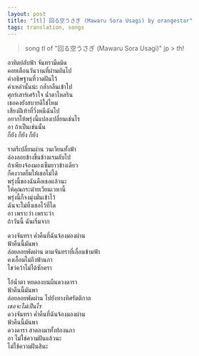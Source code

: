 ```yaml
---
layout: post
title: "[tl] 回る空うさぎ (Mawaru Sora Usagi) by orangestar"
tags: translation, songs
---
```


> song tl of "回る空うさぎ (Mawaru Sora Usagi)" jp > th!

อาทิตย์ลับฟ้า จันทรามืดมิด<br />
คอยเตือนวันวานที่ผ่านผันไป<br />
คำอธิษฐานที่วาดฝันไว้<br />
คำเหล่านั้นน่ะ กล้ำกลืนเข้าไป <br />
ศุกร์เสาร์เศร้าใจ น้ำตาไหลริน<br />
เธอคงยังสบายดีใช่ไหม<br />
เสียงฝีเท้าที่วิ่งหนีฉันไป<br />
อยากให้พรุ่งนี้แปลงเปลี่ยนเช่นไร<br />
อา ถ้าเป็นเช่นนั้น<br />
ก็ยัง ก็ยัง ก็ยัง<br />

ราตรีเปลี่ยนผ่าน วนเวียนทั้งฟ้า<br />
ล่องลอยข้างขึ้นข้างแรมลับไป<br />
ถ้าเพียงจ้องมองเข็มยาวข้างเดียว<br />
ก็คงวาดยิ้มให้เธอไม่ได้<br />
พรุ่งนี้ของฉันคือเธอแล้วนะ<br />
ให้คุณกระต่ายเวียนเวหานี้<br />
พรุ่งนี้ก็จงมุ่งมั่นเข้าไว้<br />
ฉันจะไม่ทิ้งเธอไว้ที่ใด<br />
อา เพราะว่า เพราะว่า<br />
ถ้าวันนี้ ฉันเริ่มจาก<br />

ดวงจันทรา ค่ำคืนที่ฉันจ้องมองผ่าน<br />
ฟ้าคืนนี้มันพา<br />
ล่อยลอยพัดผ่าน ตามจันทราที่เลื่อนข้ามฟ้า<br />
คงเอื้อมไม่ถึงฟ้านภา<br />
ไขว่คว้าไม่ได้ซักครา<br />

โอ้น้ำตา หยดลงบนผืนดวงดารา<br />
ฟ้าคืนนี้มันพา<br />
ล่อยลอยพัดผ่าน ไปยังทางทิศรัตติกาล<br />
<i>เธอจะไม่เป็นไร</i><br />
ดวงจันทรา ค่ำคืนที่ฉันจ้องมองผ่าน<br />
ฟ้าคืนนี้มันพา<br />
ดวงดารา สาดลงมาทั้งท้องนภา<br />
อา ไม่ใช่ความฝันแล้วนะ<br />
ไม่ใช้ความฝันสินะ

<!-- ---

### Notes -->
